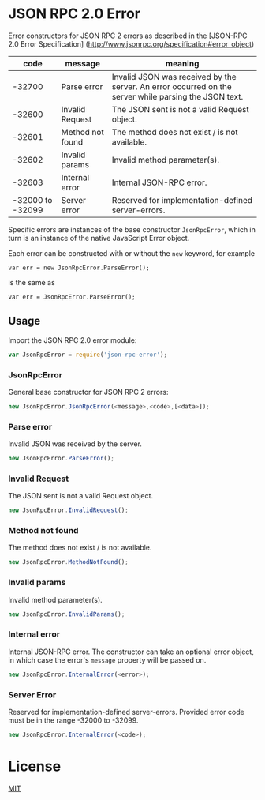# JSON RPC 2.0 Error

Error constructors for JSON RPC 2 errors as described in the
[JSON-RPC 2.0 Error Specification]
(http://www.jsonrpc.org/specification#error_object)

| code             | message          | meaning                                                                                               |
|------------------|------------------|-------------------------------------------------------------------------------------------------------|
| -32700           | Parse error      | Invalid JSON was received by the server. An error occurred on the server while parsing the JSON text. |
| -32600           | Invalid Request  | The JSON sent is not a valid Request object.                                                          |
| -32601           | Method not found | The method does not exist / is not available.                                                         |
| -32602           | Invalid params   | Invalid method parameter(s).                                                                          |
| -32603           | Internal error   | Internal JSON-RPC error.                                                                              |
| -32000 to -32099 | Server error     | Reserved for implementation-defined server-errors.                                                    |

Specific errors are instances of the base constructor `JsonRpcError`, which in
turn is an instance of the native JavaScript Error object.

Each error can be constructed with or without the `new` keyword, for example

`var err = new JsonRpcError.ParseError();`

is the same as

`var err = JsonRpcError.ParseError();`

## Usage

Import the JSON RPC 2.0 error module:

```js
var JsonRpcError = require('json-rpc-error');
```

### JsonRpcError
General base constructor for JSON RPC 2 errors:

```js
new JsonRpcError.JsonRpcError(<message>,<code>,[<data>]);
```

### Parse error
Invalid JSON was received by the server.

```js
new JsonRpcError.ParseError();
```

### Invalid Request
The JSON sent is not a valid Request object.

```js
new JsonRpcError.InvalidRequest();
```

### Method not found
The method does not exist / is not available.

```js
new JsonRpcError.MethodNotFound();
```

### Invalid params
Invalid method parameter(s).

```js
new JsonRpcError.InvalidParams();
```

### Internal error
Internal JSON-RPC error. The constructor can take an optional error object, in
which case the error's `message` property will be passed on.

```js
new JsonRpcError.InternalError(<error>);
```

### Server Error
Reserved for implementation-defined server-errors. Provided error code must be
in the range -32000 to -32099.

```js
new JsonRpcError.InternalError(<code>);
```

# License

[MIT](LICENSE)


